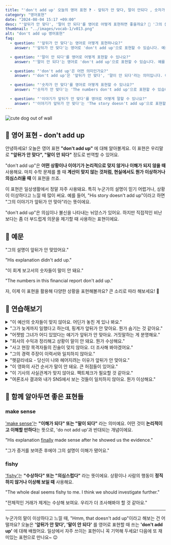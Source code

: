 ```yaml
---
title: "'don't add up' 오늘의 영어 표현 ❓ - 앞뒤가 안 맞다, 말이 안되다 , 숫자가 안 맞다  영어로"
category: "영어표현"
date: "2024-08-04 15:17 +09:00"
desc: "'앞뒤가 안 맞다', '말이 안 되다'를 영어로 어떻게 표현하면 좋을까요? 🤔 '그의 설명이 앞뒤가 안 맞아요', '이 회계 보고서의 숫자들이 말이 안 돼요' 등을 영어로 표현하는 법을 배워봅시다. 다양한 예문을 통해서 연습하고 본인의 표현으로 만들어 보세요."
thumbnail: "../images/vocab-1/v013.png"
alt: "don't add up 영어표현"
faq:
  - question: "'앞뒤가 안 맞다'는 영어로 어떻게 표현하나요?"
    answer: "'앞뒤가 안 맞다'는 영어로 'don't add up'으로 표현할 수 있습니다. 예를 들어, 'His story doesn't add up'은 '그의 이야기가 앞뒤가 안 맞아'라는 의미입니다."

  - question: "'말이 안 되다'를 영어로 어떻게 표현할 수 있나요?"
    answer: "'말이 안 되다'는 영어로 'don't add up'으로 표현할 수 있습니다. 예를 들어, 'The numbers in this report don't add up'은 '이 보고서의 숫자들이 말이 안 돼'라고 할 수 있습니다."

  - question: "'don't add up'은 어떤 의미인가요?"
    answer: "'don't add up'은 '앞뒤가 안 맞다', '말이 안 되다'라는 의미입니다. 어떤 상황이나 설명이 논리적으로 맞지 않거나 이해가 되지 않을 때 사용합니다."

  - question: "'숫자가 안 맞다'를 영어로 어떻게 표현할 수 있나요?"
    answer: "'숫자가 안 맞다'는 'The numbers don't add up'으로 표현할 수 있습니다. 예를 들어, 'The numbers in this budget don't add up'은 '이 예산의 숫자들이 맞지 않아'라는 의미입니다."

  - question: "'이야기가 앞뒤가 안 맞다'를 영어로 어떻게 말할 수 있나요?"
    answer: "'이야기가 앞뒤가 안 맞다'는 'The story doesn't add up'으로 표현할 수 있습니다. 예를 들어, 'Her story about where she was last night doesn't add up'은 '어젯밤 그녀가 어디 있었다는 얘기가 앞뒤가 안 맞아'라고 할 수 있습니다."
---
```


![cute dog out of wall](../images/vocab-1/v013-1.avif)

## 🌟 영어 표현 - don't add up

안녕하세요! 오늘은 영어 표현 **"don't add up"** 에 대해 알아볼게요. 이 표현은 우리말로 **"앞뒤가 안 맞다", "말이 안 되다"** 정도로 번역할 수 있어요.

"don't add up"은 **어떤 상황이나 이야기가 논리적으로 맞지 않거나 이해가 되지 않을 때** 사용해요. 마치 수학 문제를 풀 때 **계산이 맞지 않는 것처럼, 현실에서도 뭔가 이상하거나 의심스러울 때** 이 표현을 쓰죠.

이 표현은 일상생활에서 정말 자주 사용돼요. 특히 누군가의 설명이 믿기 어렵거나, 상황이 이상하다고 느낄 때 많이 써요. 예를 들어, "His story doesn't add up"이라고 하면 "그의 이야기가 앞뒤가 안 맞아"라는 뜻이에요.

"don't add up"은 의심이나 불신을 나타내는 뉘앙스가 있어요. 하지만 직접적인 비난보다는 좀 더 부드럽게 의문을 제기할 때 사용하는 표현이에요.

<script async src="https://pagead2.googlesyndication.com/pagead/js/adsbygoogle.js?client=ca-pub-1465612013356152"
     crossorigin="anonymous"></script>
<!-- engple-horizontal-ad -->

<ins class="adsbygoogle"
     style="display:block"
     data-ad-client="ca-pub-1465612013356152"
     data-ad-slot="2106896038"
     data-ad-format="auto"
     data-full-width-responsive="true"></ins>

<script>
     (adsbygoogle = window.adsbygoogle || []).push({});
</script>

## 📖 예문

"그의 설명이 앞뒤가 안 맞았어요."

"His explanation didn't add up."

"이 회계 보고서의 숫자들이 말이 안 돼요."

"The numbers in this financial report don't add up."

자, 이제 이 표현을 활용해 다양한 상황을 표현해볼까요? 큰 소리로 따라 해보세요! 🚀

## 💬 연습해보기

<details>
<summary>"이 예산의 숫자들이 맞지 않아요. 어딘가 놓친 게 있나 봐요."</summary>
<span>"The numbers in this budget just don't add up. We're missing something somewhere."</span>
</details>

<details>
<summary>"그가 늦게까지 일했다고 하는데, 핑계가 앞뒤가 안 맞아요. 뭔가 숨기는 것 같아요."</summary>
<span>"He said he was working late, but his excuses don't add up. I think he's hiding something."</span>
</details>

<details>
<summary>"어젯밤 그녀가 어디 있었다는 얘기가 앞뒤가 안 맞아요. 거짓말하는 게 분명해요."</summary>
<span>"Her story about where she was last night doesn't add up. I'm pretty sure she's lying."</span>
</details>

<details>
<summary>"회사의 수익과 정리해고 상황이 말이 안 돼요. 뭔가 수상해요."</summary>
<span>"The company's profits and their layoffs don't add up. Something <a href="/blog/vocab-1/006.fishy/">fishy</a> is going on."</span>
</details>

<details>
<summary>"사고 현장 목격자들의 진술이 맞지 않아요. 더 조사해 봐야겠어요."</summary>
<span>"The witness statements from the accident scene don't add up. We need to investigate further."</span>
</details>

<details>
<summary>"그의 경력 주장이 이력서와 일치하지 않아요."</summary>
<span>"His claims about his work experience don't add up with what's on his resume."</span>
</details>

<details>
<summary>"헷갈리네요 - 당신이 나와 헤어지려는 이유가 앞뒤가 안 맞아요."</summary>
<span>"I'm confused - your reasons for breaking up with me just don't add up."</span>
</details>

<details>
<summary>"이 영화의 사건 순서가 말이 안 돼요. 큰 허점들이 있어요."</summary>
<span>"The timeline of events in this movie doesn't add up. There are some major plot holes."</span>
</details>

<details>
<summary>"이 기사의 사실관계가 맞지 않아요. 팩트체크가 필요할 것 같아요."</summary>
<span>"The facts presented in this news article don't add up. I think we need to fact-check it."</span>
</details>

<details>
<summary>"여론조사 결과와 내가 SNS에서 보는 것들이 일치하지 않아요. 뭔가 이상해요."</summary>
<span>"The poll results and what I'm seeing on social media don't add up. Something seems off."</span>
</details>

## 🤝 함께 알아두면 좋은 표현들

### make sense

['make sense'](/blog/in-english/068.make-sense/)는 **"이해가 되다" 또는 "말이 되다"** 라는 의미예요. 어떤 것이 **논리적이고 이해할 만하다**는 뜻으로, 'do not add up'과 반대되는 개념이에요.

"His explanation [finally](/blog/in-english/182.finally/) made sense after he showed us the evidence."

"그가 증거를 보여준 후에야 그의 설명이 이해가 됐어요."

### fishy

['fishy'](/blog/vocab-1/006.fishy/)는 **"수상하다" 또는 "의심스럽다"** 라는 뜻이에요. 상황이나 사람의 행동이 **정직하지 않거나 이상해 보일 때** 사용해요.

"The whole deal seems fishy to me. I think we should investigate further."

"전체적인 거래가 제게는 수상해 보여요. 우리가 더 조사해봐야 할 것 같아요."

---

누군가의 말이 이상하다고 느낄 때, "Hmm, that doesn't add up"이라고 해보는 건 어떨까요? 오늘은 **'앞뒤가 안 맞다', '말이 안 되다'** 를 영어로 표현할 때 쓰는 **'don't add up'** 에 대해 배웠어요. 일상에서 자주 쓰이는 표현이니 꼭 기억해 두세요! 다음에 또 재미있는 표현으로 만나요~ 😉
